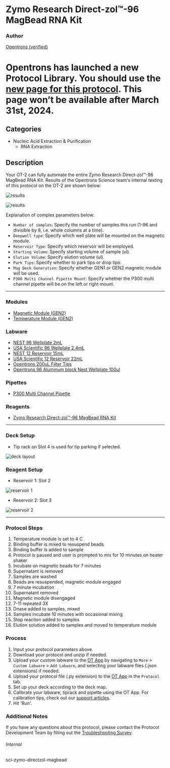 # Zymo Research Direct-zol™-96 MagBead RNA Kit

### Author
[Opentrons (verified)](https://opentrons.com/)

# Opentrons has launched a new Protocol Library. You should use the [new page for this protocol](https://library.opentrons.com/p/sci-zymo-directzol-magbead). This page won’t be available after March 31st, 2024.

## Categories
* Nucleic Acid Extraction & Purification
	* RNA Extraction

## Description
Your OT-2 can fully automate the entire Zymo Research Direct-zol™-96 MagBead RNA Kit.
Results of the Opentrons Science team's internal testing of this protocol on the OT-2 are shown below:  

![results](https://opentrons-protocol-library-website.s3.amazonaws.com/custom-README-images/sci-zymo-directzol-magbead/Screen+Shot+2021-07-27+at+11.12.53+AM.png)

![results](https://opentrons-protocol-library-website.s3.amazonaws.com/custom-README-images/sci-zymo-directzol-magbead/Screen+Shot+2021-07-27+at+11.13.04+AM.png)

Explanation of complex parameters below:
* `Number of samples`: Specify the number of samples this run (1-96 and divisible by 8, i.e. whole columns at a time).
* `Deepwell type`: Specify which well plate will be mounted on the magnetic module.
* `Reservoir Type`: Specify which reservoir will be employed.
* `Starting Volume`: Specify starting volume of sample (ul).
* `Elution Volume`: Specify elution volume (ul).
* `Park Tips`: Specify whether to park tips or drop tips.
* `Mag Deck Generation`: Specify whether GEN1 or GEN2 magnetic module will be used.
* `P300 Multi Channel Pipette Mount`: Specify whether the P300 multi channel pipette will be on the left or right mount.


---

### Modules
* [Magnetic Module (GEN2)](https://shop.opentrons.com/collections/hardware-modules/products/magdeck)
* [Temperature Module (GEN2)](https://shop.opentrons.com/products/tempdeck?_gl=1*fess6p*_gcl_aw*R0NMLjE2MjIwMzI4MjQuQ2p3S0NBanc0N2VGQmhBOUVpd0F5OGt6TkpCLTRGNUJPc2pZbHUxSEJMZS0wX09rNVZWTll4MmZZMXN3VGlkS1pkcGdPT202S1B4OWtSb0N0cndRQXZEX0J3RQ..*_ga*MTM2NTEwNjE0OS4xNjIxMzYxMzU4*_ga_GNSMNLW4RY*MTYyNzM5OTA1Ny4yMjcuMS4xNjI3Mzk5MDcxLjA.&_ga=2.80196951.1136571263.1627304996-1365106149.1621361358)


### Labware
* [NEST 96 Wellplate 2mL](https://shop.opentrons.com/collections/lab-plates/products/nest-0-2-ml-96-well-deep-well-plate-v-bottom)
* [USA Scientific 96 Wellplate 2.4mL](https://labware.opentrons.com/?category=wellPlate)
* [NEST 12 Reservoir 15mL](https://shop.opentrons.com/collections/reservoirs/products/nest-12-well-reservoir-15-ml)
* [USA Scientific 12 Reservoir 22mL](https://labware.opentrons.com/?category=reservoir)
* [Opentrons 200uL Filter Tips](https://shop.opentrons.com/collections/opentrons-tips/products/opentrons-200ul-filter-tips)
* [Opentrons 96 Aluminum block Nest Wellplate 100ul](https://labware.opentrons.com/opentrons_96_aluminumblock_nest_wellplate_100ul?category=aluminumBlock)

### Pipettes
* [P300 Multi Channel Pipette](https://shop.opentrons.com/collections/ot-2-robot/products/8-channel-electronic-pipette)

### Reagents
* [Zymo Research Direct-zol™-96 MagBead RNA Kit](https://files.zymoresearch.com/protocols/_r2100_r2101_r2102_r2103_r2104_r2105_direct-zol-96_magbead_rna.pdf)

---

### Deck Setup

* Tip rack on Slot 4 is used for tip parking if selected.

![deck layout](https://opentrons-protocol-library-website.s3.amazonaws.com/custom-README-images/sci-zymo-directzol-magbead/Screen+Shot+2021-07-27+at+11.06.38+AM.png)

### Reagent Setup

* Reservoir 1: Slot 2

![reservoir 1](https://opentrons-protocol-library-website.s3.amazonaws.com/custom-README-images/sci-zymo-directzol-magbead/Screen+Shot+2021-07-27+at+11.07.19+AM.png)

* Reservoir 2: Slot 3

![reservoir 2](https://opentrons-protocol-library-website.s3.amazonaws.com/custom-README-images/sci-zymo-directzol-magbead/Screen+Shot+2021-07-27+at+11.07.29+AM.png)

---

### Protocol Steps
1. Temperature module is set to 4 C
2. Binding buffer is mixed to resuspend beads
3. Binding buffer is added to sample
4. Protocol is paused and user is prompted to mix for 10 minutes on heater shaker
5. Incubate on magnetic beads for 7 minutes
6. Supernatant is removed
7. Samples are washed
8. Beads are resuspended, magnetic module engaged
9. 7 minute incubation
10. Supernatant removed
11. Magnetic module disengaged
12. 7-11 repeated 3X
13. Dnase added to samples, mixed
14. Samples incubate 10 minutes with occasional mixing
15. Stop reaction added to samples
16. Elution solution added to samples and moved to temperature module


### Process
1. Input your protocol parameters above.
2. Download your protocol and unzip if needed.
3. Upload your custom labware to the [OT App](https://opentrons.com/ot-app) by navigating to `More` > `Custom Labware` > `Add Labware`, and selecting your labware files (.json extensions) if needed.
4. Upload your protocol file (.py extension) to the [OT App](https://opentrons.com/ot-app) in the `Protocol` tab.
5. Set up your deck according to the deck map.
6. Calibrate your labware, tiprack and pipette using the OT App. For calibration tips, check out our [support articles](https://support.opentrons.com/en/collections/1559720-guide-for-getting-started-with-the-ot-2).
7. Hit 'Run'.

### Additional Notes
If you have any questions about this protocol, please contact the Protocol Development Team by filling out the [Troubleshooting Survey](https://protocol-troubleshooting.paperform.co/).

###### Internal
sci-zymo-directzol-magbead
